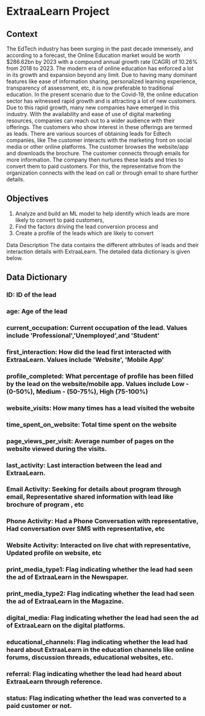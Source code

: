 # ExtraaLearn Project

## Context
The EdTech industry has been surging in the past decade immensely, and according to a forecast, the Online Education market would be worth $286.62bn by 2023 with a compound annual growth rate (CAGR) of 10.26% from 2018 to 2023. The modern era of online education has enforced a lot in its growth and expansion beyond any limit. Due to having many dominant features like ease of information sharing, personalized learning experience, transparency of assessment, etc, it is now preferable to traditional education. 
In the present scenario due to the Covid-19, the online education sector has witnessed rapid growth and is attracting a lot of new customers. Due to this rapid growth, many new companies have emerged in this industry. With the availability and ease of use of digital marketing resources, companies can reach out to a wider audience with their offerings. The customers who show interest in these offerings are termed as leads. There are various sources of obtaining leads for Edtech companies, like
The customer interacts with the marketing front on social media or other online platforms. The customer browses the website/app and downloads the brochure. The customer connects through emails for more information.
The company then nurtures these leads and tries to convert them to paid customers. For this, the representative from the organization connects with the lead on call or through email to share further details.


## Objectives
1) Analyze and build an ML model to help identify which leads are more likely to convert to paid customers,
2) Find the factors driving the lead conversion process and
3) Create a profile of the leads which are likely to convert

Data Description
The data contains the different attributes of leads and their interaction details with ExtraaLearn. The detailed data dictionary is given below.

## Data Dictionary

### ID: ID of the lead
### age: Age of the lead
### current_occupation: Current occupation of the lead. Values include 'Professional','Unemployed',and 'Student'
### first_interaction: How did the lead first interacted with ExtraaLearn. Values include 'Website', 'Mobile App'
### profile_completed: What percentage of profile has been filled by the lead on the website/mobile app. Values include Low - (0-50%), Medium - (50-75%), High (75-100%)
### website_visits: How many times has a lead visited the website
### time_spent_on_website: Total time spent on the website
### page_views_per_visit: Average number of pages on the website viewed during the visits.
### last_activity: Last interaction between the lead and ExtraaLearn.
### Email Activity: Seeking for details about program through email, Representative shared information with lead like brochure of program , etc
### Phone Activity: Had a Phone Conversation with representative, Had conversation over SMS with representative, etc
### Website Activity: Interacted on live chat with representative, Updated profile on website, etc
### print_media_type1: Flag indicating whether the lead had seen the ad of ExtraaLearn in the Newspaper.
### print_media_type2: Flag indicating whether the lead had seen the ad of ExtraaLearn in the Magazine.
### digital_media: Flag indicating whether the lead had seen the ad of ExtraaLearn on the digital platforms.
### educational_channels: Flag indicating whether the lead had heard about ExtraaLearn in the education channels like online forums, discussion threads, educational websites, etc.
### referral: Flag indicating whether the lead had heard about ExtraaLearn through reference.
### status: Flag indicating whether the lead was converted to a paid customer or not.
